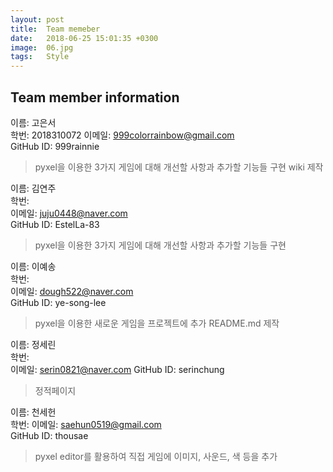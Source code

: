 ```yaml
---
layout: post
title:  Team memeber
date:   2018-06-25 15:01:35 +0300
image:  06.jpg
tags:   Style
---
```


## Team member information

이름: 고은서  
학번: 2018310072
이메일: 999colorrainbow@gmail.com  
GitHub ID: 999rainnie  
> pyxel을 이용한 3가지 게임에 대해 개선할 사항과 추가할 기능들 구현
> wiki 제작

이름: 김연주   
학번:  
이메일: juju0448@naver.com  
GitHub ID: EstelLa-83  
> pyxel을 이용한 3가지 게임에 대해 개선할 사항과 추가할 기능들 구현

이름: 이예송  
학번:  
이메일: dough522@naver.com  
GitHub ID: ye-song-lee
> pyxel을 이용한 새로운 게임을 프로젝트에 추가
> README.md 제작

이름: 정세린  
학번:  
이메일: serin0821@naver.com
GitHub ID: serinchung
> 정적페이지 

이름: 천세헌  
학번: 
이메일: saehun0519@gmail.com   
GitHub ID: thousae
> pyxel editor를 활용하여 직접 게임에 이미지, 사운드, 색 등을 추가
